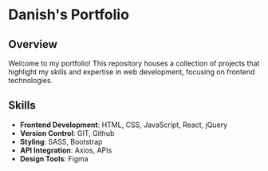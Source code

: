 # Danish's Portfolio

## Overview

Welcome to my portfolio! This repository houses a collection of projects that highlight my skills and expertise in web development, focusing on frontend technologies.


## Skills

- **Frontend Development**: HTML, CSS, JavaScript, React, jQuery
- **Version Control**: GIT, Github
- **Styling**: SASS, Bootstrap
- **API Integration**: Axios, APIs
- **Design Tools**: Figma


